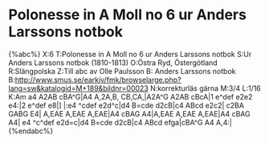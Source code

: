 # Polonesse in A Moll no 6 ur Anders Larssons notbok

{%abc%}
X:6
T:Polonesse in A Moll no 6 ur Anders Larssons notbok
S:Ur Anders Larssons notbok (1810-1813)
O:Östra Ryd, Östergötland
R:Slängpolska
Z:Till abc av Olle Paulsson
B: Anders Larssons notbok
B:http://www.smus.se/earkiv/fmk/browselarge.php?lang=sw&katalogid=M+189&bildnr=00023
N:korrekturläs gärna
M:3/4
L:1/16
K:Am
a4 A2AB cBA^G|A4 A,2A,B, CB,CA,|A2A^G A2AB cBcA|1 e^def e2e2 e4:|2 e^def e8|]
|:e4 ^cdef e2d^c|d4 B=cde d2cB|c4 ABcd e2c2| c2BA GABG E4|
A,EAE A,EAE A,EAE|A4 cBAG A4|A,EAE A,EAE A,EAE|A4 cBAG A4|
e4 ^c^def e2d=c|d4 B=cde d2cB|c4 ABcd efga|cBA^G A4 A,4:|
{%endabc%}
